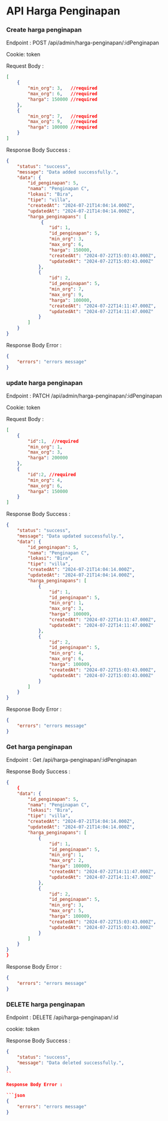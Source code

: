 # API Harga Penginapan

### Create harga penginapan
Endpoint : POST /api/admin/harga-penginapan/:idPenginapan

Cookie: token

Request Body :

```json
[
    {
        "min_org": 3,   //required
        "max_org": 6,   //required
        "harga": 150000 //required
    },
    {
        "min_org": 7,   //required
        "max_org": 9,   //required
        "harga": 100000 //required
    }
]
```

Response Body Success :

```json
{
    "status": "success",
    "message": "Data added successfully.",
    "data": {
        "id_penginapan": 5,
        "nama": "Penginapan C",
        "lokasi": "Bira",
        "tipe": "villa",
        "createdAt": "2024-07-21T14:04:14.000Z",
        "updatedAt": "2024-07-21T14:04:14.000Z",
        "harga_penginapans": [
             {
                "id": 1,
                "id_penginapan": 5,
                "min_org": 3,
                "max_org": 6,
                "harga": 150000,
                "createdAt": "2024-07-22T15:03:43.000Z",
                "updatedAt": "2024-07-22T15:03:43.000Z"
            },
            {
                "id": 2,
                "id_penginapan": 5,
                "min_org": 7,
                "max_org": 9,
                "harga": 100000,
                "createdAt": "2024-07-22T14:11:47.000Z",
                "updatedAt": "2024-07-22T14:11:47.000Z"
            }      
        ]
    }
}
```

Response Body Error :

```json
{
    "errors": "errors message"
}
```


### update harga penginapan
Endpoint : PATCH /api/admin/harga-penginapan/:idPenginapan

Cookie: token

Request Body :

```json
[
    {
        "id":1,  //required
        "min_org": 1,
        "max_org": 3,
        "harga": 200000
    },
    {
        "id":2, //required   
        "min_org": 4,
        "max_org": 6,
        "harga": 150000
    }
]
```

Response Body Success :

```json
{
    "status": "success",
    "message": "Data updated successfully.",
    "data": {
        "id_penginapan": 5,
        "nama": "Penginapan C",
        "lokasi": "Bira",
        "tipe": "villa",
        "createdAt": "2024-07-21T14:04:14.000Z",
        "updatedAt": "2024-07-21T14:04:14.000Z",
        "harga_penginapans": [
            {
                "id": 1,
                "id_penginapan": 5,
                "min_org": 1,
                "max_org": 3,
                "harga": 100009,
                "createdAt": "2024-07-22T14:11:47.000Z",
                "updatedAt": "2024-07-22T14:11:47.000Z"
            },
            {
                "id": 2,
                "id_penginapan": 5,
                "min_org": 4,
                "max_org": 6,
                "harga": 100009,
                "createdAt": "2024-07-22T15:03:43.000Z",
                "updatedAt": "2024-07-22T15:03:43.000Z"
            }
        ]
    }
}
```

Response Body Error :

```json
{
    "errors": "errors message"
}
```

### Get harga penginapan
Endpoint : Get /api/harga-penginapan/:idPenginapan

Response Body Success :

```json
{
    {
    "data": {
        "id_penginapan": 5,
        "nama": "Penginapan C",
        "lokasi": "Bira",
        "tipe": "villa",
        "createdAt": "2024-07-21T14:04:14.000Z",
        "updatedAt": "2024-07-21T14:04:14.000Z",
        "harga_penginapans": [
            {
                "id": 1,
                "id_penginapan": 5,
                "min_org": 1,
                "max_org": 2,
                "harga": 100009,
                "createdAt": "2024-07-22T14:11:47.000Z",
                "updatedAt": "2024-07-22T14:11:47.000Z"
            },
            {
                "id": 2,
                "id_penginapan": 5,
                "min_org": 3,
                "max_org": 5,
                "harga": 100009,
                "createdAt": "2024-07-22T15:03:43.000Z",
                "updatedAt": "2024-07-22T15:03:43.000Z"
            }
        ]
    }
}
}
```

Response Body Error :

```json
{
    "errors": "errors message"
}
```

### DELETE harga penginapan
Endpoint : DELETE /api/harga-penginapan/:id

cookie: token 

Response Body Success :

```json
{
    "status": "success",
    "message": "Data deleted successfully.",
}
``

Response Body Error :

```json
{
    "errors": "errors message"
}
```



